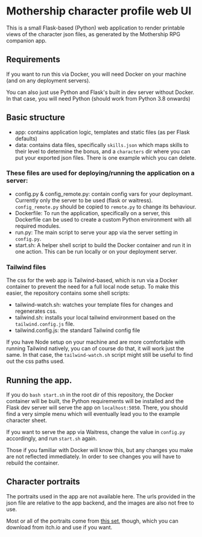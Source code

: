 # Mothership character profile web UI

This is a small Flask-based (Python) web application to render printable views of the character json files, as generated by the Mothership RPG companion app.

## Requirements

If you want to run this via Docker, you will need Docker on your machine (and on any deployment servers).

You can also just use Python and Flask's built in dev server without Docker. In that case, you will need Python (should work from Python 3.8 onwards)

## Basic structure

- app: contains application logic, templates and static files (as per Flask defaults)
- data: contains data files, specifically `skills.json` which maps skills to their level to determine the bonus, and a `characters` dir where you can put your exported json files. There is one example which you can delete.

### These files are used for deploying/running the application on a server:

- config.py & config_remote.py: contain config vars for your deploymant. Currently only the server to be used (flask or waitress). `config_remote.py` should be copied to `remote.py` to change its behaviour.
- Dockerfile: To run the application, specifically on a server, this Dockerfile can be used to create a custom Python environment with all required modules.
- run.py: The main script to serve your app via the server setting in `config.py`.
- start.sh: A helper shell script to build the Docker container and run it in one action. This can be run locally or on your deployment server.

### Tailwind files

The css for the web app is Tailwind-based, which is run via a Docker container to prevent the need for a full local node setup. To make this easier, the repository contains some shell scripts:

- tailwind-watch.sh: watches your template files for changes and regenerates css.
- tailwind.sh: installs your local tailwind environment based on the `tailwind.config.js` file.
- tailwind.config.js: the standard Tailwind config file

If you have Node setup on your machine and are more comfortable with running Tailwind natively, you can of course do that, it will work just the same. In that case, the `tailwind-watch.sh` script might still be useful to find out the css paths used.

## Running the app.

If you do `bash start.sh` in the root dir of this repository, the Docker container will be built, the Python requirements will be installed and the Flask dev server will serve the app on `localhost:5050`. There, you should find a very simple menu which will eventually lead you to the example character sheet.

If you want to serve the app via Waitress, change the value in `config.py` accordingly, and run `start.sh` again.

Those if you familiar with Docker will know this, but any changes you make are not reflected immediately. In order to see changes you will have to rebuild the container.

## Character portraits

The portraits used in the app are not available here. The urls provided in the json file are relative to the app backend, and the images are also not free to use.

Most or all of the portraits come from [this set](https://ashen-victor.itch.io/sci-fi-character-portraits-poject), though, which you can download from itch.io and use if you want.